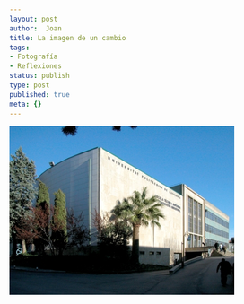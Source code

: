 ```yaml
---
layout: post
author:  Joan
title: La imagen de un cambio
tags:
- Fotografía
- Reflexiones
status: publish
type: post
published: true
meta: {}
---
```

<img src="../images_posts/ETSEIT.jpg" alt="ETSEIT" class="marco center"/>
